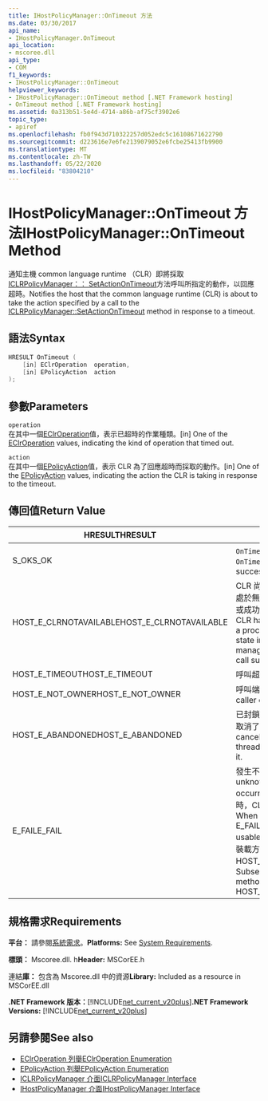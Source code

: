 ```yaml
---
title: IHostPolicyManager::OnTimeout 方法
ms.date: 03/30/2017
api_name:
- IHostPolicyManager.OnTimeout
api_location:
- mscoree.dll
api_type:
- COM
f1_keywords:
- IHostPolicyManager::OnTimeout
helpviewer_keywords:
- IHostPolicyManager::OnTimeout method [.NET Framework hosting]
- OnTimeout method [.NET Framework hosting]
ms.assetid: 0a313b51-5e4d-4714-a86b-af75cf3902e6
topic_type:
- apiref
ms.openlocfilehash: fb0f943d710322257d052edc5c16108671622790
ms.sourcegitcommit: d223616e7e6fe2139079052e6fcbe25413fb9900
ms.translationtype: MT
ms.contentlocale: zh-TW
ms.lasthandoff: 05/22/2020
ms.locfileid: "83804210"
---
```

# <a name="ihostpolicymanagerontimeout-method"></a><span data-ttu-id="fb172-102">IHostPolicyManager::OnTimeout 方法</span><span class="sxs-lookup"><span data-stu-id="fb172-102">IHostPolicyManager::OnTimeout Method</span></span>
<span data-ttu-id="fb172-103">通知主機 common language runtime （CLR）即將採取[ICLRPolicyManager：： SetActionOnTimeout](iclrpolicymanager-setactionontimeout-method.md)方法呼叫所指定的動作，以回應超時。</span><span class="sxs-lookup"><span data-stu-id="fb172-103">Notifies the host that the common language runtime (CLR) is about to take the action specified by a call to the [ICLRPolicyManager::SetActionOnTimeout](iclrpolicymanager-setactionontimeout-method.md) method in response to a timeout.</span></span>  
  
## <a name="syntax"></a><span data-ttu-id="fb172-104">語法</span><span class="sxs-lookup"><span data-stu-id="fb172-104">Syntax</span></span>  
  
```cpp  
HRESULT OnTimeout (  
    [in] EClrOperation  operation,
    [in] EPolicyAction  action  
);  
```  
  
## <a name="parameters"></a><span data-ttu-id="fb172-105">參數</span><span class="sxs-lookup"><span data-stu-id="fb172-105">Parameters</span></span>  
 `operation`  
 <span data-ttu-id="fb172-106">在其中一個[EClrOperation](eclroperation-enumeration.md)值，表示已超時的作業種類。</span><span class="sxs-lookup"><span data-stu-id="fb172-106">[in] One of the [EClrOperation](eclroperation-enumeration.md) values, indicating the kind of operation that timed out.</span></span>  
  
 `action`  
 <span data-ttu-id="fb172-107">在其中一個[EPolicyAction](epolicyaction-enumeration.md)值，表示 CLR 為了回應超時而採取的動作。</span><span class="sxs-lookup"><span data-stu-id="fb172-107">[in] One of the [EPolicyAction](epolicyaction-enumeration.md) values, indicating the action the CLR is taking in response to the timeout.</span></span>  
  
## <a name="return-value"></a><span data-ttu-id="fb172-108">傳回值</span><span class="sxs-lookup"><span data-stu-id="fb172-108">Return Value</span></span>  
  
|<span data-ttu-id="fb172-109">HRESULT</span><span class="sxs-lookup"><span data-stu-id="fb172-109">HRESULT</span></span>|<span data-ttu-id="fb172-110">描述</span><span class="sxs-lookup"><span data-stu-id="fb172-110">Description</span></span>|  
|-------------|-----------------|  
|<span data-ttu-id="fb172-111">S_OK</span><span class="sxs-lookup"><span data-stu-id="fb172-111">S_OK</span></span>|<span data-ttu-id="fb172-112">`OnTimeout`已成功傳回。</span><span class="sxs-lookup"><span data-stu-id="fb172-112">`OnTimeout` returned successfully.</span></span>|  
|<span data-ttu-id="fb172-113">HOST_E_CLRNOTAVAILABLE</span><span class="sxs-lookup"><span data-stu-id="fb172-113">HOST_E_CLRNOTAVAILABLE</span></span>|<span data-ttu-id="fb172-114">CLR 尚未載入進程中，或 CLR 處於無法執行 managed 程式碼或成功處理呼叫的狀態。</span><span class="sxs-lookup"><span data-stu-id="fb172-114">The CLR has not been loaded into a process, or the CLR is in a state in which it cannot run managed code or process the call successfully.</span></span>|  
|<span data-ttu-id="fb172-115">HOST_E_TIMEOUT</span><span class="sxs-lookup"><span data-stu-id="fb172-115">HOST_E_TIMEOUT</span></span>|<span data-ttu-id="fb172-116">呼叫超時。</span><span class="sxs-lookup"><span data-stu-id="fb172-116">The call timed out.</span></span>|  
|<span data-ttu-id="fb172-117">HOST_E_NOT_OWNER</span><span class="sxs-lookup"><span data-stu-id="fb172-117">HOST_E_NOT_OWNER</span></span>|<span data-ttu-id="fb172-118">呼叫端沒有擁有鎖定。</span><span class="sxs-lookup"><span data-stu-id="fb172-118">The caller does not own the lock.</span></span>|  
|<span data-ttu-id="fb172-119">HOST_E_ABANDONED</span><span class="sxs-lookup"><span data-stu-id="fb172-119">HOST_E_ABANDONED</span></span>|<span data-ttu-id="fb172-120">已封鎖的執行緒或光纖在等候時取消了事件。</span><span class="sxs-lookup"><span data-stu-id="fb172-120">An event was canceled while a blocked thread or fiber was waiting on it.</span></span>|  
|<span data-ttu-id="fb172-121">E_FAIL</span><span class="sxs-lookup"><span data-stu-id="fb172-121">E_FAIL</span></span>|<span data-ttu-id="fb172-122">發生不明的嚴重失敗。</span><span class="sxs-lookup"><span data-stu-id="fb172-122">An unknown catastrophic failure occurred.</span></span> <span data-ttu-id="fb172-123">當方法傳回 E_FAIL 時，CLR 就無法在進程內使用。</span><span class="sxs-lookup"><span data-stu-id="fb172-123">When a method returns E_FAIL, the CLR is no longer usable within the process.</span></span> <span data-ttu-id="fb172-124">對裝載方法的後續呼叫會傳回 HOST_E_CLRNOTAVAILABLE。</span><span class="sxs-lookup"><span data-stu-id="fb172-124">Subsequent calls to hosting methods return HOST_E_CLRNOTAVAILABLE.</span></span>|  
  
## <a name="requirements"></a><span data-ttu-id="fb172-125">規格需求</span><span class="sxs-lookup"><span data-stu-id="fb172-125">Requirements</span></span>  
 <span data-ttu-id="fb172-126">**平台：** 請參閱[系統需求](../../get-started/system-requirements.md)。</span><span class="sxs-lookup"><span data-stu-id="fb172-126">**Platforms:** See [System Requirements](../../get-started/system-requirements.md).</span></span>  
  
 <span data-ttu-id="fb172-127">**標頭：** Mscoree.dll. h</span><span class="sxs-lookup"><span data-stu-id="fb172-127">**Header:** MSCorEE.h</span></span>  
  
 <span data-ttu-id="fb172-128">連結**庫：** 包含為 Mscoree.dll 中的資源</span><span class="sxs-lookup"><span data-stu-id="fb172-128">**Library:** Included as a resource in MSCorEE.dll</span></span>  
  
 <span data-ttu-id="fb172-129">**.NET Framework 版本：**[!INCLUDE[net_current_v20plus](../../../../includes/net-current-v20plus-md.md)]</span><span class="sxs-lookup"><span data-stu-id="fb172-129">**.NET Framework Versions:** [!INCLUDE[net_current_v20plus](../../../../includes/net-current-v20plus-md.md)]</span></span>  
  
## <a name="see-also"></a><span data-ttu-id="fb172-130">另請參閱</span><span class="sxs-lookup"><span data-stu-id="fb172-130">See also</span></span>

- [<span data-ttu-id="fb172-131">EClrOperation 列舉</span><span class="sxs-lookup"><span data-stu-id="fb172-131">EClrOperation Enumeration</span></span>](eclroperation-enumeration.md)
- [<span data-ttu-id="fb172-132">EPolicyAction 列舉</span><span class="sxs-lookup"><span data-stu-id="fb172-132">EPolicyAction Enumeration</span></span>](epolicyaction-enumeration.md)
- [<span data-ttu-id="fb172-133">ICLRPolicyManager 介面</span><span class="sxs-lookup"><span data-stu-id="fb172-133">ICLRPolicyManager Interface</span></span>](iclrpolicymanager-interface.md)
- [<span data-ttu-id="fb172-134">IHostPolicyManager 介面</span><span class="sxs-lookup"><span data-stu-id="fb172-134">IHostPolicyManager Interface</span></span>](ihostpolicymanager-interface.md)
